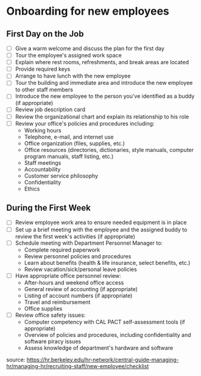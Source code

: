
# Onboarding for new employees

## First Day on the Job

- [ ] Give a warm welcome and discuss the plan for the first day
- [ ] Tour the employee's assigned work space
- [ ] Explain where rest rooms, refreshments, and break areas are located
- [ ] Provide required keys
- [ ] Arrange to have lunch with the new employee
- [ ] Tour the building and immediate area and introduce the new employee to other staff members
- [ ] Introduce the new employee to the person you've identified as a buddy (if appropriate)
- [ ] Review job description card
- [ ] Review the organizational chart and explain its relationship to his role
- [ ] Review your office's policies and procedures including:
    * Working hours
    * Telephone, e-mail, and internet use
    * Office organization (files, supplies, etc.)
    * Office resources (directories, dictionaries, style manuals, computer program manuals, staff listing, etc.)
    * Staff meetings
    * Accountability
    * Customer service philosophy
    * Confidentiality
    * Ethics

## During the First Week

- [ ] Review employee work area to ensure needed equipment is in place
- [ ] Set up a brief meeting with the employee and the assigned buddy to review the first week's activities (if appropriate)
- [ ] Schedule meeting with Department Personnel Manager to:
    * Complete required paperwork
    * Review personnel policies and procedures
    * Learn about benefits (health & life insurance, select benefits, etc.)
    * Review vacation/sick/personal leave policies
- [ ] Have appropriate office personnel review:
    * After-hours and weekend office access
    * General review of accounting (if appropriate)
    * Listing of account numbers (if appropriate)
    * Travel and reimbursement
    * Office supplies
- [ ] Review office safety issues:
    * Computer competency with CAL PACT self-assessment tools (if appropriate)
    * Overview of policies and procedures, including confidentiality and software piracy issues
    * Assess knowledge of department's hardware and software



source: https://hr.berkeley.edu/hr-network/central-guide-managing-hr/managing-hr/recruiting-staff/new-employee/checklist
